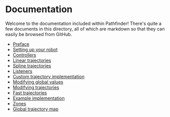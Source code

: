 # Documentation
Welcome to the documentation included within Pathfinder! There's quite a few
documents in this directory, all of which are markdown so that they can easily
be browsed from GitHub.

- [Preface](./00_preface.md)
- [Setting up your robot](./01_setting_up_robot.md)
- [Controllers](./02_controllers.md)
- [Linear trajectories](./03_linear_trajectory.md)
- [Spline trajectories](./04_advanced_spline_trajectory.md)
- [Listeners](./05_listeners.md)
- [Custom trajectory implementation](./06_custom_trajectory.md)
- [Modifying global values](./07_global_values.md)
- [Modifying trajectories](./08_modifying_trajectories.md)
- [Fast trajectories](./09_fast_trajectory.md)
- [Example implementation](./10_example_implementation.md)
- [Zones](./11_zones.md)
- [Global trajectory map](./12_global_trajectory_map.md)
